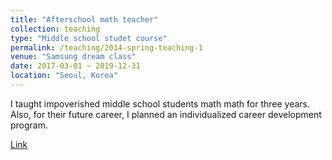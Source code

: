 ```yaml
---
title: "Afterschool math teacher"
collection: teaching
type: "Middle school studet course"
permalink: /teaching/2014-spring-teaching-1
venue: "Samsung dream class"
date: 2017-03-01 ~ 2019-12-31
location: "Seoul, Korea"
---
```


I taught impoverished middle school students math math for three years. 
Also, for their future career, I planned an individualized career development program.

[Link](https://www.samsung.com/global/sustainability/popup/popup_doc/AYUrztWKEvIAIx_C/)
